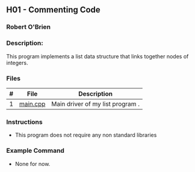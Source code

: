 ## H01 - Commenting Code
### Robert O'Brien
### Description:

This program implements a list data structure that links together nodes of integers.

### Files

|   #   | File                                                                                               | Description                      |
| :---: | -------------------------------------------------------------------------------------------------- | -------------------------------- |
|   1   | [main.cpp](https://github.com/Robert-OBrien1/2143-OOP-OBrien/blob/master/Assignments/H01/main.cpp) | Main driver of my list program . |

### Instructions

- This program does not require any non standard libraries

### Example Command

- None for now.
